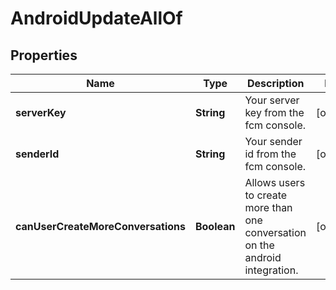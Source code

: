 

# AndroidUpdateAllOf

## Properties

Name | Type | Description | Notes
------------ | ------------- | ------------- | -------------
**serverKey** | **String** | Your server key from the fcm console. |  [optional]
**senderId** | **String** | Your sender id from the fcm console. |  [optional]
**canUserCreateMoreConversations** | **Boolean** | Allows users to create more than one conversation on the android integration. |  [optional]



